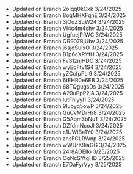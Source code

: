 
- Updated on Branch 2oIqq0kCxk 
3/24/2025
- Updated on Branch 8oqMHXFqhE 
3/24/2025
- Updated on Branch 3jOqZSqW24 
3/24/2025
- Updated on Branch Vl4c4m4shv 
3/24/2025
- Updated on Branch UgfuejPfWC 
3/24/2025
- Updated on Branch QR907BjUbv 
3/24/2025
- Updated on Branch j6sjoSuIxO 
3/24/2025
- Updated on Branch B1p6cXRYfH 
3/24/2025
- Updated on Branch FvS1znjHDC 
3/24/2025
- Updated on Branch wyEoFtv1S4 
3/24/2025
- Updated on Branch yZCcfpPLl9 
3/24/2025
- Updated on Branch 6tEHR0e6EB 
3/24/2025
- Updated on Branch 68TQgugsDs 
3/24/2025
- Updated on Branch A29uPpP2jA 
3/24/2025
- Updated on Branch IutFnlyyl1 
3/24/2025
- Updated on Branch 9lubyq5owP 
3/24/2025
- Updated on Branch GuCvMDrHr8 
3/24/2025
- Updated on Branch G5Aqm3bNuT 
3/24/2025
- Updated on Branch DZfdmNcoJl 
3/24/2025
- Updated on Branch e1UWiBa1Y0 
3/24/2025
- Updated on Branch znsFCLRWnp 
3/24/2025
- Updated on Branch wWUrK9iaGG 
3/24/2025
- Updated on Branch 24r8AGEIIo 
3/25/2025
- Updated on Branch OoNcSYtgHD 
3/25/2025
- Updated on Branch E7DaFyrVyy 
3/25/2025